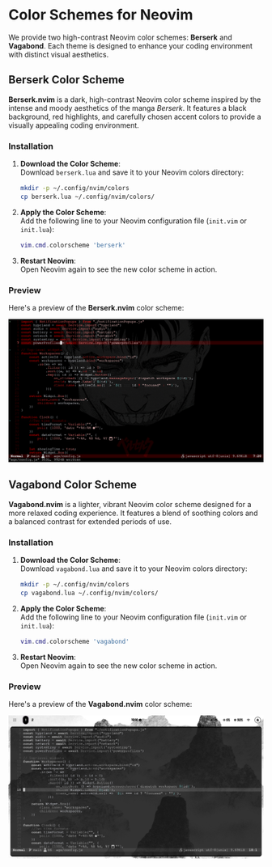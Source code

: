 # Color Schemes for Neovim

We provide two high-contrast Neovim color schemes: **Berserk** and **Vagabond**. Each theme is designed to enhance your coding environment with distinct visual aesthetics.

## Berserk Color Scheme

**Berserk.nvim** is a dark, high-contrast Neovim color scheme inspired by the intense and moody aesthetics of the manga *Berserk*. It features a black background, red highlights, and carefully chosen accent colors to provide a visually appealing coding environment.

### Installation

1. **Download the Color Scheme**:  
   Download `berserk.lua` and save it to your Neovim colors directory:

   ```bash
   mkdir -p ~/.config/nvim/colors
   cp berserk.lua ~/.config/nvim/colors/
   ```

2. **Apply the Color Scheme**:  
   Add the following line to your Neovim configuration file (`init.vim` or `init.lua`):

   ```lua
   vim.cmd.colorscheme 'berserk'
   ```

3. **Restart Neovim**:  
   Open Neovim again to see the new color scheme in action.

### Preview

Here's a preview of the **Berserk.nvim** color scheme:

![Berserk.nvim Color Scheme Preview](./berserk.png)

## Vagabond Color Scheme

**Vagabond.nvim** is a lighter, vibrant Neovim color scheme designed for a more relaxed coding experience. It features a blend of soothing colors and a balanced contrast for extended periods of use.

### Installation

1. **Download the Color Scheme**:  
   Download `vagabond.lua` and save it to your Neovim colors directory:

   ```bash
   mkdir -p ~/.config/nvim/colors
   cp vagabond.lua ~/.config/nvim/colors/
   ```

2. **Apply the Color Scheme**:  
   Add the following line to your Neovim configuration file (`init.vim` or `init.lua`):

   ```lua
   vim.cmd.colorscheme 'vagabond'
   ```

3. **Restart Neovim**:  
   Open Neovim again to see the new color scheme in action.

### Preview

Here's a preview of the **Vagabond.nvim** color scheme:

![Vagabond.nvim Color Scheme Preview](./vagabond.png)
